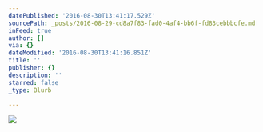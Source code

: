 ```yaml
---
datePublished: '2016-08-30T13:41:17.529Z'
sourcePath: _posts/2016-08-29-cd8a7f83-fad0-4af4-bb6f-fd83cebbbcfe.md
inFeed: true
author: []
via: {}
dateModified: '2016-08-30T13:41:16.851Z'
title: ''
publisher: {}
description: ''
starred: false
_type: Blurb

---
```

![](https://the-grid-user-content.s3-us-west-2.amazonaws.com/0cecfc38-4894-4e54-b133-8f1400b38636.jpg)